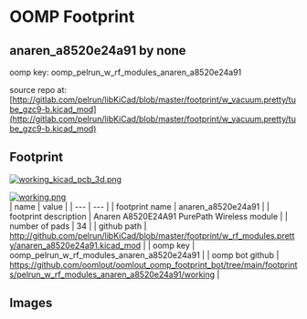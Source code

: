 # OOMP Footprint  
## anaren_a8520e24a91  by none  
  
oomp key: oomp_pelrun_w_rf_modules_anaren_a8520e24a91  
  
source repo at: [http://gitlab.com/pelrun/libKiCad/blob/master/footprint/w_vacuum.pretty/tube_gzc9-b.kicad_mod](http://gitlab.com/pelrun/libKiCad/blob/master/footprint/w_vacuum.pretty/tube_gzc9-b.kicad_mod)  
## Footprint  
  
[![working_kicad_pcb_3d.png](working_kicad_pcb_3d_600.png)](working_kicad_pcb_3d.png)  
  
[![working.png](working_600.png)](working.png)  
| name | value | 
| --- | --- | 
| footprint name | anaren_a8520e24a91 | 
| footprint description | Anaren A8520E24A91 PurePath Wireless module | 
| number of pads | 34 | 
| github path | http://github.com/pelrun/libKiCad/blob/master/footprint/w_rf_modules.pretty/anaren_a8520e24a91.kicad_mod | 
| oomp key | oomp_pelrun_w_rf_modules_anaren_a8520e24a91 | 
| oomp bot github | https://github.com/oomlout/oomlout_oomp_footprint_bot/tree/main/footprints/pelrun_w_rf_modules_anaren_a8520e24a91/working | 
## Images  
